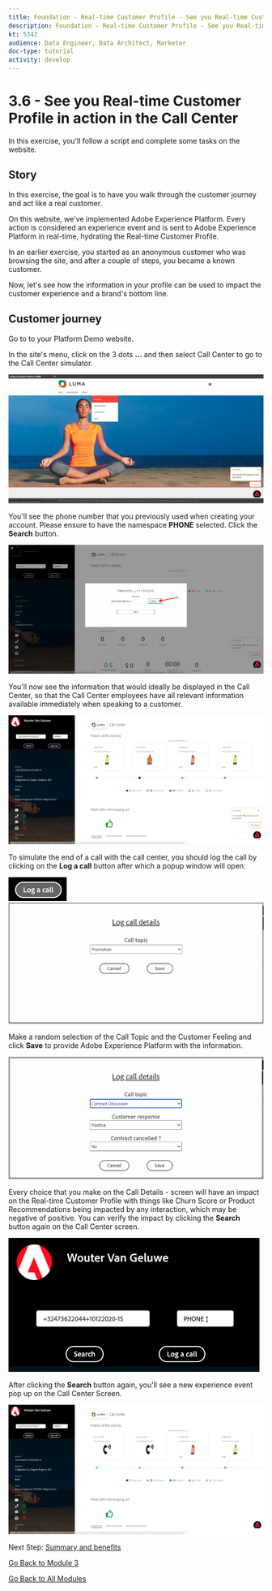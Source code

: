 ```yaml
---
title: Foundation - Real-time Customer Profile - See you Real-time Customer Profile in action in the Call Center
description: Foundation - Real-time Customer Profile - See you Real-time Customer Profile in action in the Call Center
kt: 5342
audience: Data Engineer, Data Architect, Marketer
doc-type: tutorial
activity: develop
---
```


# 3.6 - See you Real-time Customer Profile in action in the Call Center

In this exercise, you'll follow a script and complete some tasks on the website.
 
## Story

In this exercise, the goal is to have you walk through the customer journey and act like a real customer.

On this website, we've implemented Adobe Experience Platform. Every action is considered an experience event and is sent to Adobe Experience Platform in real-time, hydrating the Real-time Customer Profile.

In an earlier exercise, you started as an anonymous customer who was browsing the site, and after a couple of steps, you became a known customer.

Now, let's see how the information in your profile can be used to impact the customer experience and a brand's bottom line.

## Customer journey

Go to to your Platform Demo website.

In the site's menu, click on the 3 dots **...** and then select Call Center to go to the Call Center simulator.

![Demo](./images/dots.png)

You'll see the phone number that you previously used when creating your account. Please ensure to have the namespace **PHONE** selected. Click the **Search** button.

![Demo](./images/19.png)

You'll now see the information that would ideally be displayed in the Call Center, so that the Call Center employees have all relevant information available immediately when speaking to a customer.

![Demo](./images/20.png)

To simulate the end of a call with the call center, you should log the call by clicking on the **Log a call** button after which a popup window will open.

![Demo](./images/23.png)
![Demo](./images/21.png)

Make a random selection of the Call Topic and the Customer Feeling and click **Save** to provide Adobe Experience Platform with the information.

![Demo](./images/22.png)

Every choice that you make on the Call Details - screen will have an impact on the Real-time Customer Profile with things like Churn Score or Product Recommendations being impacted by any interaction, which may be negative of positive. You can verify the impact by clicking the **Search** button again on the Call Center screen.

![Demo](./images/check.png)

After clicking the **Search** button again, you'll see a new experience event pop up on the Call Center Screen.

![Demo](./images/24.png)

Next Step: [Summary and benefits](./summary.md)

[Go Back to Module 3](./real-time-customer-profile.md)

[Go Back to All Modules](../../overview.md)
